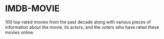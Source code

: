 # IMDB-MOVIE
 100 top-rated movies from the past decade along with various pieces of information about the movie, its actors, and the voters who have rated these movies online.
